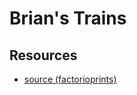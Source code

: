 # Brian's Trains

## Resources

- [source (factorioprints)](https://factorioprints.com/view/-LaIPNgh8f16V8EwXXpW)